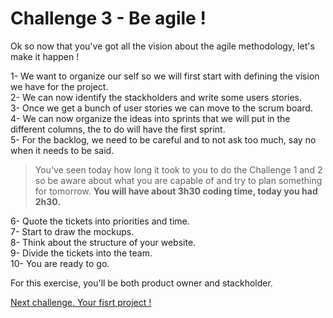 Challenge 3 - Be agile ! 
================

Ok so now that you've got all the vision about the agile methodology, let's make it happen !

1- We want to organize our self so we will first start with defining the vision we have for the project.                  
2- We can now identify the stackholders and write some users stories.                             
3- Once we get a bunch of user stories we can move to the scrum board.                             
4- We can now organize the ideas into sprints that we will put in the different columns, the to do will have the first                              sprint.                             
5- For the backlog, we need to be careful and to not ask too much, say no when it needs to be said.

>You've seen today how long it took to you to do the Challenge 1 and 2 so be aware about what you are capable of and try to plan something for tomorrow.                                                                                       **You will have about 3h30 coding time, today you had 2h30.**

6- Quote the tickets into priorities and time.                                                          
7- Start to draw the mockups.                                                          
8- Think about the structure of your website.                                                          
9- Divide the tickets into the team.                                                          
10- You are ready to go.                                                          

For this exercise, you'll be both product owner and stackholder.

[Next challenge, Your fisrt project !](https://github.com/makersacademy/taster2.0/blob/master/challenge_4.md "Challenge 4")
